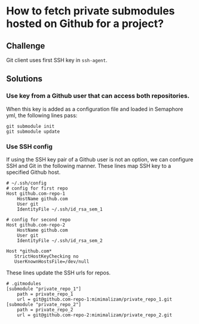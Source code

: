 How to fetch private submodules hosted on Github for a project?
===

## Challenge

Git client uses first SSH key in `ssh-agent`.

## Solutions

### Use key from a Github user that can access both repositories.

When this key is added as a configuration file and loaded in Semaphore yml,
the following lines pass:

```
git submodule init
git submodule update
```

### Use SSH config

If using the SSH key pair of a Github user is not an option, we can configure
SSH and Git in the following manner.
These lines map SSH key to a specified Github host.

```
# ~/.ssh/config
# config for first repo
Host github.com-repo-1
    HostName github.com
    User git
    IdentityFile ~/.ssh/id_rsa_sem_1

# config for second repo
Host github.com-repo-2
    HostName github.com
    User git
    IdentityFile ~/.ssh/id_rsa_sem_2

Host *github.com*
   StrictHostKeyChecking no
   UserKnownHostsFile=/dev/null
```

These lines update the SSH urls for repos.

```
# .gitmodules
[submodule "private_repo_1"]
	path = private_repo_1
	url = git@github.com-repo-1:mimimalizam/private_repo_1.git
[submodule "private_repo_2"]
	path = private_repo_2
	url = git@github.com-repo-2:mimimalizam/private_repo_2.git
```
